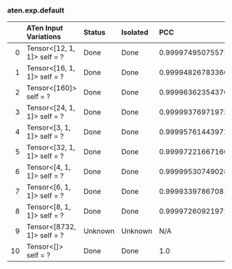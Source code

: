 ### aten.exp.default
|    | ATen Input Variations       | Status   | Isolated   | PCC                | Host   |
|---:|:----------------------------|:---------|:-----------|:-------------------|:-------|
|  0 | Tensor<[12, 1, 1]> self = ? | Done     | Done       | 0.9999749507557159 | -1     |
|  1 | Tensor<[16, 1, 1]> self = ? | Done     | Done       | 0.9999482678336629 | -1     |
|  2 | Tensor<[160]> self = ?      | Done     | Done       | 0.9999636235437604 | -1     |
|  3 | Tensor<[24, 1, 1]> self = ? | Done     | Done       | 0.9999937697197365 | -1     |
|  4 | Tensor<[3, 1, 1]> self = ?  | Done     | Done       | 0.9999576144397264 | -1     |
|  5 | Tensor<[32, 1, 1]> self = ? | Done     | Done       | 0.9999722166716057 | -1     |
|  6 | Tensor<[4, 1, 1]> self = ?  | Done     | Done       | 0.9999953074902804 | -1     |
|  7 | Tensor<[6, 1, 1]> self = ?  | Done     | Done       | 0.9999339786708151 | -1     |
|  8 | Tensor<[8, 1, 1]> self = ?  | Done     | Done       | 0.9999726092197101 | -1     |
|  9 | Tensor<[8732, 1]> self = ?  | Unknown  | Unknown    | N/A                | N/A    |
| 10 | Tensor<[]> self = ?         | Done     | Done       | 1.0                | -1     |

